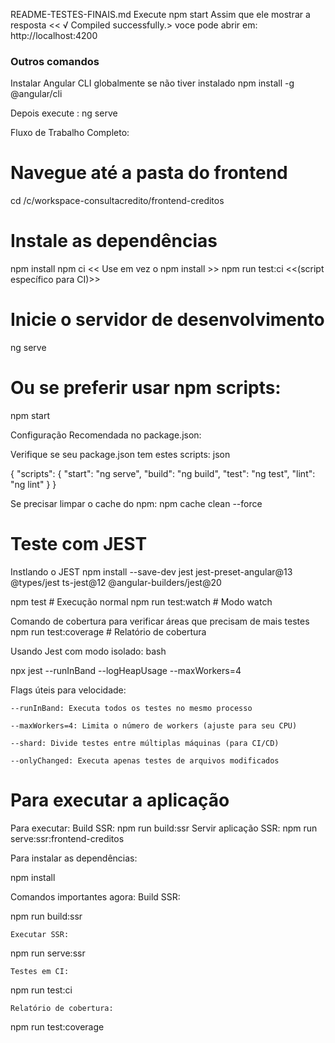 README-TESTES-FINAIS.md
Execute
npm start
Assim que ele mostrar a resposta << √ Compiled successfully.>
voce pode abrir em:
http://localhost:4200


### Outros comandos

Instalar Angular CLI globalmente se não tiver instalado
npm install -g @angular/cli


Depois execute :
ng serve

Fluxo de Trabalho Completo:
# Navegue até a pasta do frontend
cd /c/workspace-consultacredito/frontend-creditos

# Instale as dependências
npm install
npm ci << Use em vez o npm install >>
npm run test:ci <<(script específico para CI)>>

# Inicie o servidor de desenvolvimento
ng serve

# Ou se preferir usar npm scripts:
npm start

Configuração Recomendada no package.json:

Verifique se seu package.json tem estes scripts:
json

{
  "scripts": {
    "start": "ng serve",
    "build": "ng build",
    "test": "ng test",
    "lint": "ng lint"
  }
}

Se precisar limpar o cache do npm:
npm cache clean --force


# Teste com JEST
Instlando o JEST
npm install --save-dev jest jest-preset-angular@13 @types/jest ts-jest@12 @angular-builders/jest@20

npm test            # Execução normal
npm run test:watch  # Modo watch

Comando de cobertura para verificar áreas que precisam de mais testes
npm run test:coverage # Relatório de cobertura


Usando Jest com modo isolado:
bash

npx jest --runInBand --logHeapUsage --maxWorkers=4

Flags úteis para velocidade:

    --runInBand: Executa todos os testes no mesmo processo

    --maxWorkers=4: Limita o número de workers (ajuste para seu CPU)

    --shard: Divide testes entre múltiplas máquinas (para CI/CD)

    --onlyChanged: Executa apenas testes de arquivos modificados

# Para executar a aplicação
Para executar:
    Build SSR:
npm run build:ssr
    Servir aplicação SSR:
npm run serve:ssr:frontend-creditos

Para instalar as dependências:

npm install

Comandos importantes agora:
    Build SSR:

npm run build:ssr

    Executar SSR:

npm run serve:ssr

    Testes em CI:

npm run test:ci

    Relatório de cobertura:

npm run test:coverage